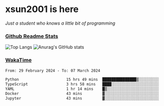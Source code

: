 # xsun2001 is here

*Just a student who knows a little bit of programming*

### [Github Readme Stats](https://github.com/anuraghazra/github-readme-stats)

![Top Langs](https://github-readme-stats.vercel.app/api/top-langs/?username=xsun2001&layout=compact&theme=radical) ![Anurag's GitHub stats](https://github-readme-stats.vercel.app/api?username=xsun2001&show_icons=true&theme=radical)

### [WakaTime](https://wakatime.com)

<!--START_SECTION:waka-->

```txt
From: 29 February 2024 - To: 07 March 2024

Python                     15 hrs 49 mins  ███████████████▒░░░░░░░░░   61.74 %
TypeScript                 3 hrs 58 mins   ████░░░░░░░░░░░░░░░░░░░░░   15.50 %
YAML                       1 hr 14 mins    █▒░░░░░░░░░░░░░░░░░░░░░░░   04.85 %
Docker                     43 mins         ▓░░░░░░░░░░░░░░░░░░░░░░░░   02.84 %
Jupyter                    43 mins         ▓░░░░░░░░░░░░░░░░░░░░░░░░   02.80 %
```

<!--END_SECTION:waka-->
